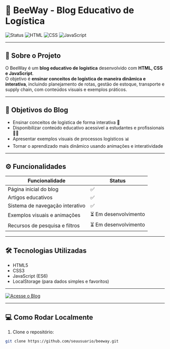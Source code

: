 # 🐝 BeeWay - Blog Educativo de Logística

![Status](https://img.shields.io/badge/status-em_desenvolvimento-yellow)
![HTML](https://img.shields.io/badge/HTML-5-orange)
![CSS](https://img.shields.io/badge/CSS-3-blue)
![JavaScript](https://img.shields.io/badge/JavaScript-ES6-yellowgreen)

---

## 📌 Sobre o Projeto
O BeeWay é um **blog educativo de logística** desenvolvido com **HTML, CSS e JavaScript**.  
O objetivo é **ensinar conceitos de logística de maneira dinâmica e interativa**, incluindo planejamento de rotas, gestão de estoque, transporte e supply chain, com conteúdos visuais e exemplos práticos.

---

## 🎯 Objetivos do Blog
- Ensinar conceitos de logística de forma interativa 🚚  
- Disponibilizar conteúdo educativo acessível a estudantes e profissionais 🧑‍💼  
- Apresentar exemplos visuais de processos logísticos 📊  
- Tornar o aprendizado mais dinâmico usando animações e interatividade  

---

## ⚙ Funcionalidades
| Funcionalidade                   | Status       |
|---------------------------------|------------|
| Página inicial do blog           | ✅          |
| Artigos educativos               | ✅          |
| Sistema de navegação interativo  | ✅          |
| Exemplos visuais e animações     | ⏳ Em desenvolvimento |
| Recursos de pesquisa e filtros   | ⏳ Em desenvolvimento |

---

## 🛠 Tecnologias Utilizadas
- HTML5  
- CSS3  
- JavaScript (ES6)  
- LocalStorage (para dados simples e favoritos)  

---

[![Acesse o Blog](https://img.shields.io/badge/Acesse%20o%20Blog-🌐-blue)]([https://oluandev.github.io/Projeto-Logistica/index.html])


---

## 💻 Como Rodar Localmente
1. Clone o repositório:  
```bash
git clone https://github.com/seuusuario/beeway.git

